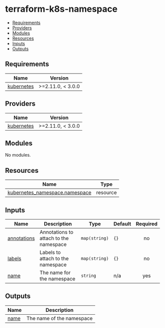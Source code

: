 # **terraform-k8s-namespace**

<!-- START doctoc generated TOC please keep comment here to allow auto update -->
<!-- DON'T EDIT THIS SECTION, INSTEAD RE-RUN doctoc TO UPDATE -->

- [Requirements](#requirements)
- [Providers](#providers)
- [Modules](#modules)
- [Resources](#resources)
- [Inputs](#inputs)
- [Outputs](#outputs)

<!-- END doctoc generated TOC please keep comment here to allow auto update -->

<!-- BEGINNING OF PRE-COMMIT-TERRAFORM DOCS HOOK -->
## Requirements

| Name | Version |
|------|---------|
| <a name="requirement_kubernetes"></a> [kubernetes](#requirement\_kubernetes) | >=2.11.0, < 3.0.0 |

## Providers

| Name | Version |
|------|---------|
| <a name="provider_kubernetes"></a> [kubernetes](#provider\_kubernetes) | >=2.11.0, < 3.0.0 |

## Modules

No modules.

## Resources

| Name | Type |
|------|------|
| [kubernetes_namespace.namespace](https://registry.terraform.io/providers/hashicorp/kubernetes/latest/docs/resources/namespace) | resource |

## Inputs

| Name | Description | Type | Default | Required |
|------|-------------|------|---------|:--------:|
| <a name="input_annotations"></a> [annotations](#input\_annotations) | Annotations to attach to the namespace | `map(string)` | `{}` | no |
| <a name="input_labels"></a> [labels](#input\_labels) | Labels to attach to the namespace | `map(string)` | `{}` | no |
| <a name="input_name"></a> [name](#input\_name) | The name for the namespace | `string` | n/a | yes |

## Outputs

| Name | Description |
|------|-------------|
| <a name="output_name"></a> [name](#output\_name) | The name of the namespace |
<!-- END OF PRE-COMMIT-TERRAFORM DOCS HOOK -->
